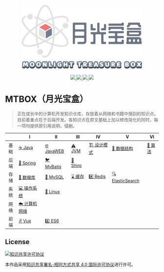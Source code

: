 

<p align="center">
    <a href="https://github.com/Angus-Liu/MTBOX">
        <img src="./assets/logo.png" width="400" alt="Moonlight treasure box"/>
    </a>
</p>
<p align="center">
    <a href="./LICENSE">
		<img src="https://img.shields.io/github/license/monsoonist/mtbox.svg?style=flat-square"/>
    </a>
    <a href="https://github.com/monsoonist/mtbox/graphs/contributors">
    	<img src="https://img.shields.io/github/contributors/monsoonist/mtbox.svg?style=flat-square"/>
    </a>
    <a href="https://github.com/monsoonist/mtbox/commits">
    	<img src="https://img.shields.io/github/last-commit/monsoonist/mtbox.svg?style=flat-square"/>
    </a>
    <a href="#">
    	<img src="https://img.shields.io/github/repo-size/monsoonist/mtbox.svg?style=flat-square"/>
    </a>
</p>





# MTBOX（月光宝盒）

> 正在成长中的计算机开发知识仓库，存放着从网络和书籍中搜刮的知识点，目前着重点在于后端开发。各知识点在原文基础上加以修改简化的同时，每一项均提供原引用说明，侵删。

|  |      Ⅰ      |               Ⅱ               |    Ⅲ    |                  Ⅳ                  |    Ⅴ    |    Ⅵ    |
|   :---:  |  -----------  |  ----------------------------  |  -------  |  ----------------------------------  |  ------  |  -------  |
|   基础   | [:coffee: Java](./docs/Java) | [:globe_with_meridians: JavaWEB](./docs/JavaWEB) | [:warning:  JVM](./docs/JVM) | [:building_construction: 设计模式](./docs/设模式) | [:straight_ruler: 数据结构](./docs/数据结构) | [:triangular_ruler: 算法](./docs/算法) |
| 后端 | [:leaves: Spring](./docs/Spring) | [:bird: MyBatis](./docs/MyBatis) | [:no_entry_sign: Shiro](./docs/Shiro) |  |  |  |
| 存储 | [:floppy_disk: 数据库](./docs/数据库) | [:dolphin: MySQL](#MySQL) | [:hourglass: 缓存](./docs/缓存) | [:hash: Redis](./docs/Redis) | [:mag: ElasticSearch](./docs/ElasticSearch) |  |
| 系统 | [:computer: 操作系统](./docs/操作系统) | [:penguin: Linux](./docs/Linux) |  |  |  |  |
| 网络 | [:cloud: 计算机网络](./docs/计算机网络) |  |  |  |  |  |
| 前端 | [:v: Vue](./docs/Vue) | [:six: ES6](./docs/ES6) |  | | | |

## License

<a rel="license" href="http://creativecommons.org/licenses/by-sa/4.0/"><img alt="知识共享许可协议" style="border-width:0" src="https://i.creativecommons.org/l/by-sa/4.0/88x31.png" /></a>

本作品采用[知识共享署名-相同方式共享 4.0 国际许可协议](http://creativecommons.org/licenses/by-sa/4.0/)进行许可。